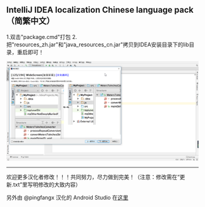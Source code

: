 
## IntelliJ IDEA localization Chinese language pack（简繁中文）


1.双击"package.cmd"打包
2.把"resources_zh.jar"和"java_resources_cn.jar"拷贝到IDEA安装目录下的lib目录，重启即可！



![image](images/picture_1.png)

---------------------------------------------------------------------
欢迎更多汉化者修改！！！共同努力，尽力做到完美！（注意：修改需在“更新.txt”里写明修改的大致内容）

另外由 @pingfangx 汉化的 Android Studio 在[这里](https://github.com/pingfangx/TranslatorX/releases)
